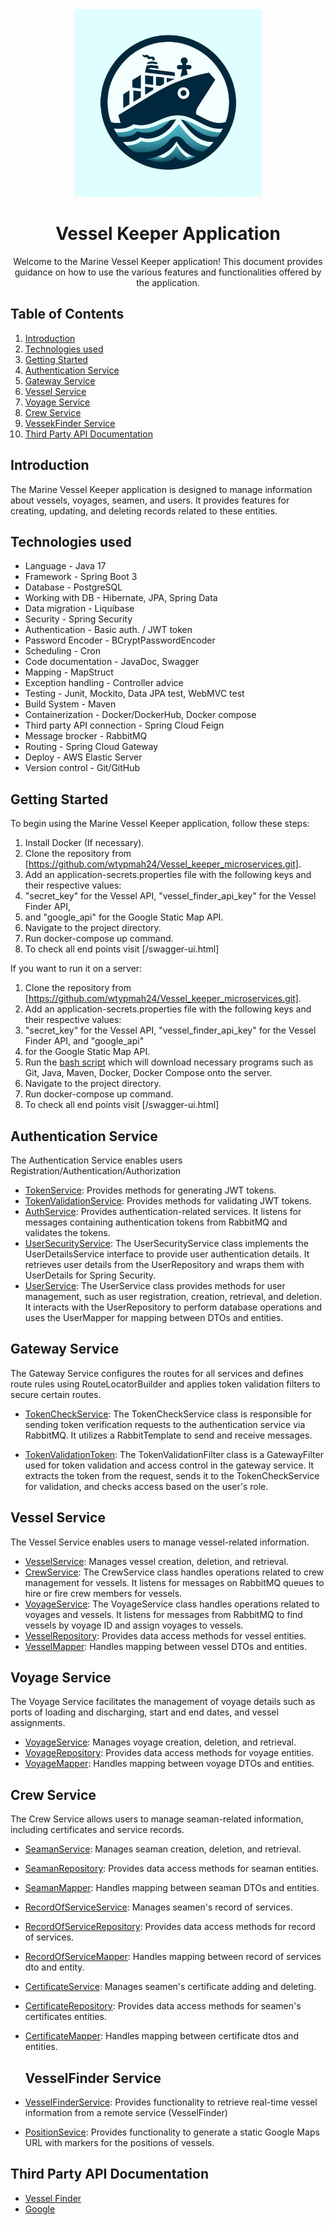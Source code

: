 <div style="text-align:center;">
    <img src="OIG2.QcRp9W8mofV14U1W5d4_.jpeg" width="300">
</div>
<div style="text-align:center;">
    
# Vessel Keeper Application
  Welcome to the Marine Vessel Keeper application! This document provides guidance on how to use the various features 
  and functionalities offered by the application.
</div>

## Table of Contents

1. [Introduction](#introduction)
2. [Technologies used](#technologies_used)
3. [Getting Started](#getting-started)
4. [Authentication Service](#authentication-service)
5. [Gateway Service](#gate-service)
6. [Vessel Service](#vessel-service)
7. [Voyage Service](#voyage-service)
8. [Crew Service](#crew-service)
9. [VessekFinder Service](#vesselfinder-service)
10. [Third Party API Documentation](#api-doc)

## Introduction <a name="introduction"></a>

The Marine Vessel Keeper application is designed to manage information about vessels, voyages, seamen,
and users. It provides features for creating, updating, and deleting records related to these entities.

## Technologies used <a name="technologies_used"></a>

- Language - Java 17
- Framework - Spring Boot 3
- Database - PostgreSQL
- Working with DB - Hibernate, JPA, Spring Data
- Data migration - Liquibase
- Security - Spring Security
- Authentication - Basic auth. / JWT token
- Password Encoder - BCryptPasswordEncoder
- Scheduling - Cron
- Code documentation - JavaDoc, Swagger
- Mapping - MapStruct
- Exception handling - Controller advice
- Testing - Junit, Mockito, Data JPA test, WebMVC test
- Build System - Maven
- Containerization - Docker/DockerHub, Docker compose
- Third party API connection - Spring Cloud Feign
- Message brocker - RabbitMQ
- Routing - Spring Cloud Gateway 
- Deploy - AWS Elastic Server
- Version control - Git/GitHub

## Getting Started <a name="getting-started"></a>

To begin using the Marine Vessel Keeper application, follow these steps:

1. Install Docker (If necessary).
2. Clone the repository from [https://github.com/wtypmah24/Vessel_keeper_microservices.git].
3. Add an application-secrets.properties file with the following keys and their respective values:
4. "secret_key" for the Vessel API, "vessel_finder_api_key" for the Vessel Finder API,
5. and "google_api" for the Google Static Map API.
4. Navigate to the project directory.
5. Run docker-compose up command.
6. To check all end points visit [/swagger-ui.html]

If you want to run it on a server:

1. Clone the repository from [https://github.com/wtypmah24/Vessel_keeper_microservices.git].
2. Add an application-secrets.properties file with the following keys and their respective values:
3. "secret_key" for the Vessel API, "vessel_finder_api_key" for the Vessel Finder API, and "google_api"
4. for the Google Static Map API.
3. Run the [bash script](https://github.com/wtypmah24/Vessel_keeper/blob/main/install_dependencies.sh) which will
   download necessary programs such as Git, Java, Maven, Docker, Docker Compose onto the server.
4. Navigate to the project directory.
5. Run docker-compose up command.
6. To check all end points visit [/swagger-ui.html]

## Authentication Service <a name="authentication-service"></a>

The Authentication Service enables users Registration/Authentication/Authorization

- [TokenService](https://github.com/wtypmah24/Vessel_keeper_microservices/blob/main/Authorization_Service/src/main/java/com/example/authorization_service/service/token/TokenService.java):
  Provides methods for generating JWT tokens.
- [TokenValidationService](https://github.com/wtypmah24/Vessel_keeper_microservices/blob/main/Authorization_Service/src/main/java/com/example/authorization_service/service/token/TokenValidationService.java):
  Provides methods for validating JWT tokens.
- [AuthService](https://github.com/wtypmah24/Vessel_keeper_microservices/blob/main/Authorization_Service/src/main/java/com/example/authorization_service/service/auth/AuthService.java):
  Provides authentication-related services.
  It listens for messages containing authentication tokens from RabbitMQ and validates the tokens.  
- [UserSecurityService](https://github.com/wtypmah24/Vessel_keeper_microservices/blob/main/Authorization_Service/src/main/java/com/example/authorization_service/service/user/UserSecurityService.java):
 The UserSecurityService class implements the UserDetailsService interface to provide user authentication details.
 It retrieves user details from the UserRepository and wraps them with UserDetails for Spring Security.
- [UserService](https://github.com/wtypmah24/Vessel_keeper_microservices/blob/main/Authorization_Service/src/main/java/com/example/authorization_service/service/user/UserService.java):
 The UserService class provides methods for user management, such as user registration, creation, retrieval, and deletion.
 It interacts with the UserRepository to perform database operations and uses the UserMapper for mapping between DTOs and entities.

## Gateway Service <a name="gate-service"></a> 
The Gateway Service configures the routes for all services
and defines route rules using RouteLocatorBuilder and applies token validation 
filters to secure certain routes.

- [TokenCheckService](https://github.com/wtypmah24/Vessel_keeper_microservices/blob/main/Gateway_Service/src/main/java/com/example/gateway_service/service/TokenCheckService.java):
  The TokenCheckService class is responsible for sending token verification requests 
  to the authentication service via RabbitMQ.
  It utilizes a RabbitTemplate to send and receive messages.

- [TokenValidationToken](https://github.com/wtypmah24/Vessel_keeper_microservices/blob/main/Gateway_Service/src/main/java/com/example/gateway_service/config/gateway/TokenValidationFilter.java):
  The TokenValidationFilter class is a GatewayFilter used for token validation and access control in the gateway service.
  It extracts the token from the request, sends it to the TokenCheckService for validation, and checks access based on the user's role.

## Vessel Service <a name="vessel-service"></a>

The Vessel Service enables users to manage vessel-related information.

- [VesselService](https://github.com/wtypmah24/Vessel_keeper_microservices/blob/main/Vessel_Service/src/main/java/com/marine/vessel_service/service/VesselService.java):
  Manages vessel creation, deletion, and retrieval.
- [CrewService](https://github.com/wtypmah24/Vessel_keeper_microservices/blob/main/Vessel_Service/src/main/java/com/marine/vessel_service/service/CrewService.java):
  The CrewService class handles operations related to crew management for vessels.
  It listens for messages on RabbitMQ queues to hire or fire crew members for vessels.
- [VoyageService](https://github.com/wtypmah24/Vessel_keeper_microservices/blob/main/Vessel_Service/src/main/java/com/marine/vessel_service/service/VoyageService.java):
  The VoyageService class handles operations related to voyages and vessels.
  It listens for messages from RabbitMQ to find vessels by voyage ID and assign voyages to vessels.  
- [VesselRepository](https://github.com/wtypmah24/Vessel_keeper_microservices/blob/main/Vessel_Service/src/main/java/com/marine/vessel_service/repository/VesselRepository.java):
  Provides data access methods for vessel entities.
- [VesselMapper](https://github.com/wtypmah24/Vessel_keeper_microservices/tree/main/Vessel_Service/src/main/java/com/marine/vessel_service/mapper):
  Handles mapping between vessel DTOs and entities.


## Voyage Service <a name="voyage-service"></a>

The Voyage Service facilitates the management of voyage details such as ports of loading and discharging,
start and end dates, and vessel assignments.

- [VoyageService](https://github.com/wtypmah24/Vessel_keeper_microservices/blob/main/Voyage_Service/src/main/java/com/marine/voyage_service/service/VoyageService.java):
  Manages voyage creation, deletion, and retrieval.
- [VoyageRepository](https://github.com/wtypmah24/Vessel_keeper_microservices/blob/main/Voyage_Service/src/main/java/com/marine/voyage_service/repository/VoyageRepository.java):
  Provides data access methods for voyage entities.
- [VoyageMapper](https://github.com/wtypmah24/Vessel_keeper_microservices/blob/main/Voyage_Service/src/main/java/com/marine/voyage_service/mapper/VoyageMapper.java):
  Handles mapping between voyage DTOs and entities.

## Crew Service <a name="crew-service"></a>

The Crew Service allows users to manage seaman-related information, including certificates
and service records.

- [SeamanService](https://github.com/wtypmah24/Vessel_keeper_microservices/blob/main/Crew_Service/src/main/java/com/example/crew_service/service/seaman/SeamanService.java):
  Manages seaman creation, deletion, and retrieval.
- [SeamanRepository](https://github.com/wtypmah24/Vessel_keeper_microservices/blob/main/Crew_Service/src/main/java/com/example/crew_service/repository/SeamanRepository.java):
  Provides data access methods for seaman entities.
- [SeamanMapper](https://github.com/wtypmah24/Vessel_keeper_microservices/blob/main/Crew_Service/src/main/java/com/example/crew_service/mapper/SeamanMapper.java):
  Handles mapping between seaman DTOs and entities.
- [RecordOfServiceService](https://github.com/wtypmah24/Vessel_keeper_microservices/blob/main/Crew_Service/src/main/java/com/example/crew_service/service/seaman/RecordOfServiceService.java):
  Manages seamen's record of services.
- [RecordOfServiceRepository](https://github.com/wtypmah24/Vessel_keeper_microservices/blob/main/Crew_Service/src/main/java/com/example/crew_service/repository/RecordOfServiceRepository.java):
  Provides data access methods for record of services.
- [RecordOfServiceMapper](https://github.com/wtypmah24/Vessel_keeper_microservices/blob/main/Crew_Service/src/main/java/com/example/crew_service/mapper/RecordOfServiceMapper.java):
  Handles mapping between record of services dto and entity.
- [CertificateService](https://github.com/wtypmah24/Vessel_keeper_microservices/blob/main/Crew_Service/src/main/java/com/example/crew_service/service/seaman/CertificateService.java):
  Manages seamen's certificate adding and deleting.
- [CertificateRepository](https://github.com/wtypmah24/Vessel_keeper_microservices/blob/main/Crew_Service/src/main/java/com/example/crew_service/repository/CertificateRepository.java):
  Provides data access methods for seamen's certificates entities.
- [CertificateMapper](https://github.com/wtypmah24/Vessel_keeper_microservices/blob/main/Crew_Service/src/main/java/com/example/crew_service/mapper/CertificateMapper.java):
  Handles mapping between certificate dtos and entities. 

  ## VesselFinder Service <a name="vesselfinder-service"></a>
- [VesselFinderService](https://github.com/wtypmah24/Vessel_keeper_microservices/blob/main/VesselFinder_Service/src/main/java/com/example/vesselfinder_service/service/VesselFinderService.java):
Provides functionality to retrieve real-time vessel information from a remote service (VesselFinder)
- [PositionSevice](https://github.com/wtypmah24/Vessel_keeper_microservices/blob/main/VesselFinder_Service/src/main/java/com/example/vesselfinder_service/service/PositionService.java): 
Provides functionality to generate a static Google Maps URL
with markers for the positions of vessels.

## Third Party API Documentation <a name="api-doc"></a>
- [Vessel Finder](https://api.vesselfinder.com/docs/)
- [Google](https://developers.google.com/maps/documentation/maps-static/start)
